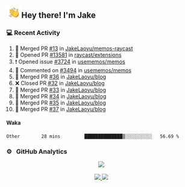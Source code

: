 <img alt="Night Coding" src="./assets/Hand%20Wave.gif" width='40' align="left"/><h2>Hey there! I'm Jake</h2>

### 💻 Recent Activity

<!--RECENT_ACTIVITY:start-->
1. 🎉 Merged PR [#13](https://github.com/JakeLaoyu/memos-raycast/pull/13) in [JakeLaoyu/memos-raycast](https://github.com/JakeLaoyu/memos-raycast)<br>
2. 💪 Opened PR [#13581](https://github.com/raycast/extensions/pull/13581) in [raycast/extensions](https://github.com/raycast/extensions)<br>
3. ❗️ Opened issue [#3724](https://github.com/usememos/memos/issues/3724) in [usememos/memos](https://github.com/usememos/memos)<br>
4. 💬 Commented on [#3494](https://github.com/usememos/memos/issues/3494#issuecomment-2213765319) in [usememos/memos](https://github.com/usememos/memos)<br>
5. 🎉 Merged PR [#36](https://github.com/JakeLaoyu/blog/pull/36) in [JakeLaoyu/blog](https://github.com/JakeLaoyu/blog)<br>
6. ❌ Closed PR [#32](https://github.com/JakeLaoyu/blog/pull/32) in [JakeLaoyu/blog](https://github.com/JakeLaoyu/blog)<br>
7. 🎉 Merged PR [#33](https://github.com/JakeLaoyu/blog/pull/33) in [JakeLaoyu/blog](https://github.com/JakeLaoyu/blog)<br>
8. 🎉 Merged PR [#34](https://github.com/JakeLaoyu/blog/pull/34) in [JakeLaoyu/blog](https://github.com/JakeLaoyu/blog)<br>
9. 🎉 Merged PR [#35](https://github.com/JakeLaoyu/blog/pull/35) in [JakeLaoyu/blog](https://github.com/JakeLaoyu/blog)<br>
10. 🎉 Merged PR [#37](https://github.com/JakeLaoyu/blog/pull/37) in [JakeLaoyu/blog](https://github.com/JakeLaoyu/blog)<br>
<!--RECENT_ACTIVITY:end-->

#### Waka

<!--START_SECTION:waka-->

```text
Other        28 mins         ██████████████▒░░░░░░░░░░   56.69 %
```

<!--END_SECTION:waka-->

### ⚙️ &nbsp; GitHub Analytics

<p align="center">
  <img src="http://github-profile-summary-cards.vercel.app/api/cards/profile-details?username=JakeLaoyu&theme=2077" />
</p>


<p align="center">
<a href="https://github.com/JakeLaoyu">
  <img height="180em" src="https://github-readme-stats-eight-theta.vercel.app/api?username=jakelaoyu&show_icons=true&theme=algolia&include_all_commits=true&count_private=true"/>
  <img height="180em" src="https://github-readme-stats-eight-theta.vercel.app/api/top-langs/?username=jakelaoyu&layout=compact&langs_count=8&theme=algolia&hide=html&count_private=true"/>
</a>
</p>

<!-- ### 🤝🏻 &nbsp; Connect with Me

<p align="center">
<a href="https://i.jakeyu.top"><img src="https://img.shields.io/badge/-i.jakeyu.top-3423A6?style=flat&logo=Google-Chrome&logoColor=white"/></a>
<a href="mailto:jake.laoyu@gmail.com"><img src="https://img.shields.io/badge/-jake.laoyu@gmail.com-D14836?style=flat&logo=Gmail&logoColor=white"/></a>
</p> -->
